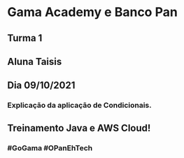 # Gama Academy e Banco Pan

## Turma 1

## Aluna Taisis

## Dia 09/10/2021

### Explicação da aplicação de Condicionais. 



## Treinamento Java e AWS Cloud!

### #GoGama #OPanEhTech


